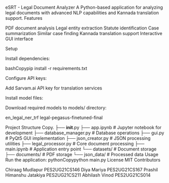 eSRT - Legal Document Analyzer
A Python-based application for analyzing legal documents with advanced NLP capabilities and Kannada translation support.
Features

PDF document analysis
Legal entity extraction
Statute identification
Case summarization
Similar case finding
Kannada translation support
Interactive GUI interface

Setup

Install dependencies:

bashCopypip install -r requirements.txt

Configure API keys:


Add Sarvam.ai API key for translation services


Install model files:


Download required models to models/ directory:

en_legal_ner_trf
legal-pegasus-finetuned-final



Project Structure
Copy.
├── __init__.py
├── app.ipynb           # Jupyter notebook for development
├── database_manager.py # Database operations
├── gui.py             # PyQt5 GUI implementation
├── json_creator.py    # JSON processing utilities
├── legal_processor.py # Core document processing
├── main.ipynb         # Application entry point
└── datasets/          # Document storage
    ├── documents/     # PDF storage
    └── json_data/     # Processed data
Usage
Run the application:
pythonCopypython main.py
License
MIT
Contributors

Chiraag Mudlapur            PES2UG21CS146
Diya Mariya                 PES2UG21CS167
Prashil Himanshu Jatakiya   PES2UG21CS211
Abhilash Vinod              PES2UG21CS014
